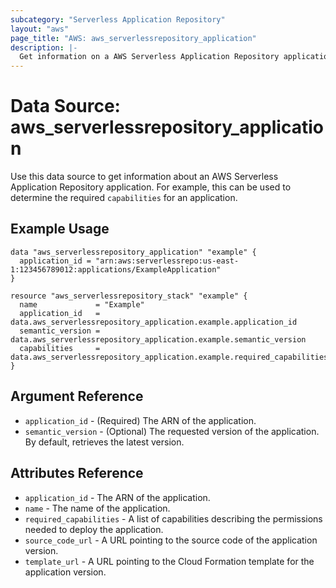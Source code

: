 ```yaml
---
subcategory: "Serverless Application Repository"
layout: "aws"
page_title: "AWS: aws_serverlessrepository_application"
description: |-
  Get information on a AWS Serverless Application Repository application
---
```


# Data Source: aws_serverlessrepository_application

Use this data source to get information about an AWS Serverless Application Repository application. For example, this can be used to determine the required `capabilities` for an application.

## Example Usage

```hcl
data "aws_serverlessrepository_application" "example" {
  application_id = "arn:aws:serverlessrepo:us-east-1:123456789012:applications/ExampleApplication"
}

resource "aws_serverlessrepository_stack" "example" {
  name             = "Example"
  application_id   = data.aws_serverlessrepository_application.example.application_id
  semantic_version = data.aws_serverlessrepository_application.example.semantic_version
  capabilities     = data.aws_serverlessrepository_application.example.required_capabilities
}
```

## Argument Reference

* `application_id` - (Required) The ARN of the application.
* `semantic_version` - (Optional) The requested version of the application. By default, retrieves the latest version.

## Attributes Reference

* `application_id` - The ARN of the application.
* `name` - The name of the application.
* `required_capabilities` - A list of capabilities describing the permissions needed to deploy the application.
* `source_code_url` - A URL pointing to the source code of the application version.
* `template_url` - A URL pointing to the Cloud Formation template for the application version.
